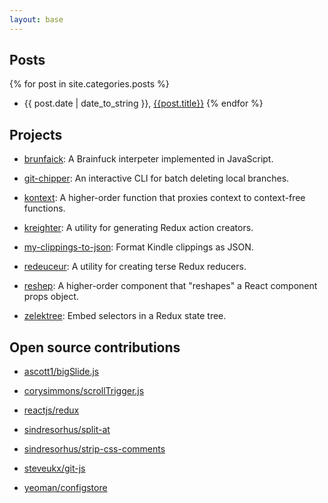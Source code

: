 ```yaml
---
layout: base
---
```


## Posts

{% for post in site.categories.posts %}
  - {{ post.date | date_to_string }}, [{{post.title}}]({{post.url}})
{% endfor %}


## Projects

- [brunfaick](https://github.com/maxhallinan/brunfaick): A Brainfuck interpeter
  implemented in JavaScript.

- [git-chipper](https://github.com/maxhallinan/git-chipper): An interactive CLI
  for batch deleting local branches.

- [kontext](https://github.com/maxhallinan/kontext): A higher-order function that
  proxies context to context-free functions.

- [kreighter](https://github.com/maxhallinan/kreighter): A utility for generating
  Redux action creators.

- [my-clippings-to-json](https://github.com/maxhallinan/my-clippings-to-json):
  Format Kindle clippings as JSON.

- [redeuceur](https://github.com/maxhallinan/redeuceur): A utility for creating
  terse Redux reducers.

- [reshep](https://github.com/maxhallinan/reshep): A higher-order component
  that "reshapes" a React component props object.

- [zelektree](https://github.com/maxhallinan/zelektree): Embed selectors in a 
  Redux state tree.


## Open source contributions

- [ascott1/bigSlide.js](https://github.com/ascott1/bigSlide.js/commit/903b68643f492590c2ebbc5f963250c9bae80981)

- [corysimmons/scrollTrigger.js](https://github.com/corysimmons/scrollTrigger.js/commit/9894d854077666f1f65ebc237ec10fadf2cadecb)

- [reactjs/redux](https://github.com/reactjs/redux/commits?author=maxhallinan)

- [sindresorhus/split-at](https://github.com/sindresorhus/split-at/commit/a5c2a4fe65c1cad96600c8826daf4a6339dc2c1b)

- [sindresorhus/strip-css-comments](https://github.com/sindresorhus/strip-css-comments/commit/130c41cf66dfee858b5426a05c0d45f8e9afddbb)

- [steveukx/git-js](https://github.com/steveukx/git-js/commits?author=maxhallinan)

- [yeoman/configstore](https://github.com/yeoman/configstore/commits?author=maxhallinan)
